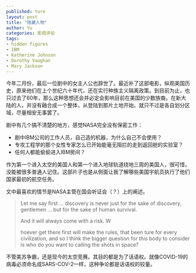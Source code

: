 ```yaml
---
published: ture
layout: post
title: "隐藏人物"
author: Yu
categories: 影视评论
tags:
- hidden figures
- IBM
- Katherine Johnson
- Dorothy Vaughan
- Mary Jackson
---
```


今年二月份，最后一位剧中的女主人公也辞世了。最近补了这部电影，纵观美国历史，原来他们在上个世纪六十年代，还在实行种族主义隔离政策。到目前为止，也只过去了60年，那么这种思想还会并必定会影响目前在美国的少数族裔。在新大陆的人，并没有融合成一个整体，从登陆到那片土地开始，就只不过是各自划分区域，尽量相安无事罢了。

剧中有几个搞不清楚的地方，感觉NASA完全没有保密工作：

- 剧中IBM公司的工作人员，自己造的机器，为什么自己不会使用？
- 专攻工程学的那个女性专家怎么已开始能毫无阻拦的走到返回舱的实验室？
- 任何人都能偷偷进入IBM房间？

作为第一个进入太空的美国人和第一个进入地球轨道绕地三周的美国人，很可惜，没能被很多普通人记住。这部片子也是从侧面让我了解哪些美国宇航员执行了他们国家最初的航空任务。

文中最喜欢的情节是NASA主管在国会听证会（？）上的阐述。

> Let me say first ... discovery is never just for the sake of discovery, gentlemen ... but for the sake of human survival.
> 
> And it will always come with a risk. W
>
> hoever get there first will make the rules, that been ture for every civilization, and so I think the bigger question for this body to consider is who do you want to calling the shots in space?

不管美苏争霸，还是现今的太空竞赛。其目的都是为了话语权。就像COVID-19的病毒必须命名成SARS-COV-2一样，这种争论都是话语权的较量。

